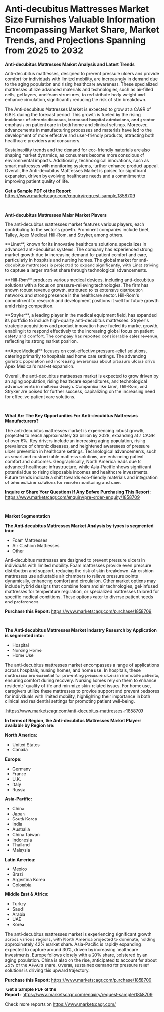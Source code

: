 <p><h1>Anti-decubitus Mattresses Market Size Furnishes Valuable Information Encompassing Market Share, Market Trends, and Projections Spanning from 2025 to 2032</h1></p><p><strong>Anti-decubitus Mattresses Market Analysis and Latest Trends</strong></p>
<p><p>Anti-decubitus mattresses, designed to prevent pressure ulcers and provide comfort for individuals with limited mobility, are increasingly in demand due to the aging population and rising healthcare awareness. These specialized mattresses utilize advanced materials and technologies, such as air-filled cells, gel layers, and foam structures, to redistribute body weight and enhance circulation, significantly reducing the risk of skin breakdown.</p><p>The Anti-decubitus Mattresses Market is expected to grow at a CAGR of 6.8% during the forecast period. This growth is fueled by the rising incidence of chronic diseases, increased hospital admissions, and greater emphasis on patient care in both home and clinical settings. Moreover, advancements in manufacturing processes and materials have led to the development of more effective and user-friendly products, attracting both healthcare providers and consumers.</p><p>Sustainability trends and the demand for eco-friendly materials are also shaping market dynamics, as consumers become more conscious of environmental impacts. Additionally, technological innovations, such as smart mattresses with monitoring systems, further enhance product appeal. Overall, the Anti-decubitus Mattresses Market is poised for significant expansion, driven by evolving healthcare needs and a commitment to improving patient quality of life.</p></p>
<p><strong>Get a Sample PDF of the Report:&nbsp;</strong> <a href="https://www.marketscagr.com/enquiry/request-sample/1858709?utm_campaign=3432&utm_medium=2&utm_source=Github&utm_content=ia&utm_term=05042025&utm_id=anti-decubitus-mattresses">https://www.marketscagr.com/enquiry/request-sample/1858709</a></p>
<p>&nbsp;</p>
<p><strong>Anti-decubitus Mattresses Major Market Players</strong></p>
<p><p>The anti-decubitus mattresses market features various players, each contributing to the sector's growth. Prominent companies include Linet, Talley, Apex Medical, Hill-Rom, and Stryker, among others.</p><p>**Linet**, known for its innovative healthcare solutions, specializes in advanced anti-decubitus systems. The company has experienced strong market growth due to increasing demand for patient comfort and care, particularly in hospitals and nursing homes. The global market for anti-decubitus mattresses is projected to expand significantly, with Linet striving to capture a larger market share through technological advancements.</p><p>**Hill-Rom** produces various medical devices, including anti-decubitus solutions with a focus on pressure-relieving technologies. The firm has shown robust revenue growth, attributed to its extensive distribution networks and strong presence in the healthcare sector. Hill-Rom's commitment to research and development positions it well for future growth amid rising competition.</p><p>**Stryker**, a leading player in the medical equipment field, has expanded its portfolio to include high-quality anti-decubitus mattresses. Stryker's strategic acquisitions and product innovation have fueled its market growth, enabling it to respond effectively to the increasing global focus on patient safety and comfort. The company has reported considerable sales revenue, reflecting its strong market position.</p><p>**Apex Medical** focuses on cost-effective pressure-relief solutions, catering primarily to hospitals and home care settings. The advancing geriatric population and increasing awareness about pressure ulcers drive Apex Medical's market expansion.</p><p>Overall, the anti-decubitus mattresses market is expected to grow driven by an aging population, rising healthcare expenditures, and technological advancements in mattress design. Companies like Linet, Hill-Rom, and Stryker are poised for further success, capitalizing on the increasing need for effective patient care solutions.</p></p>
<p>&nbsp;</p>
<p><strong>What Are The Key Opportunities For Anti-decubitus Mattresses Manufacturers?</strong></p>
<p><p>The anti-decubitus mattresses market is experiencing robust growth, projected to reach approximately $3 billion by 2028, expanding at a CAGR of over 6%. Key drivers include an increasing aging population, rising prevalence of chronic diseases, and heightened awareness of pressure ulcer prevention in healthcare settings. Technological advancements, such as smart and customizable mattress solutions, are enhancing patient comfort and outcomes. Geographically, North America leads due to advanced healthcare infrastructure, while Asia-Pacific shows significant potential due to rising disposable incomes and healthcare investments. Future trends indicate a shift towards eco-friendly materials and integration of telemedicine solutions for remote monitoring and care.</p></p>
<p><strong>Inquire or Share Your Questions If Any Before Purchasing This Report:</strong> <a href="https://www.marketscagr.com/enquiry/pre-order-enquiry/1858709?utm_campaign=3432&utm_medium=2&utm_source=Github&utm_content=ia&utm_term=05042025&utm_id=anti-decubitus-mattresses">https://www.marketscagr.com/enquiry/pre-order-enquiry/1858709</a></p>
<p>&nbsp;</p>
<p><strong>Market Segmentation</strong></p>
<p><strong>The Anti-decubitus Mattresses Market Analysis by types is segmented into:</strong></p>
<p><ul><li>Foam Mattresses</li><li>Air Cushion Mattresses</li><li>Other</li></ul></p>
<p><p>Anti-decubitus mattresses are designed to prevent pressure ulcers in individuals with limited mobility. Foam mattresses provide even pressure distribution and support, reducing the risk of skin breakdown. Air cushion mattresses use adjustable air chambers to relieve pressure points dynamically, enhancing comfort and circulation. Other market options may include hybrid designs that combine foam and air technologies, gel-infused mattresses for temperature regulation, or specialized mattresses tailored for specific medical conditions. These options cater to diverse patient needs and preferences.</p></p>
<p><strong>Purchase this Report:&nbsp;</strong><a href="https://www.marketscagr.com/purchase/1858709?utm_campaign=3432&utm_medium=2&utm_source=Github&utm_content=ia&utm_term=05042025&utm_id=anti-decubitus-mattresses">https://www.marketscagr.com/purchase/1858709</a></p>
<p>&nbsp;</p>
<p><strong>The Anti-decubitus Mattresses Market Industry Research by Application is segmented into:</strong></p>
<p><ul><li>Hospital</li><li>Nursing Home</li><li>Home Use</li></ul></p>
<p><p>The anti-decubitus mattresses market encompasses a range of applications across hospitals, nursing homes, and home use. In hospitals, these mattresses are essential for preventing pressure ulcers in immobile patients, ensuring comfort during recovery. Nursing homes rely on them to enhance residents' quality of life and minimize skin-related issues. For home use, caregivers utilize these mattresses to provide support and prevent bedsores for individuals with limited mobility, highlighting their importance in both clinical and residential settings for promoting patient well-being.</p></p>
<p><a href="https://www.marketscagr.com/anti-decubitus-mattresses-r1858709?utm_campaign=3432&utm_medium=2&utm_source=Github&utm_content=ia&utm_term=05042025&utm_id=anti-decubitus-mattresses">&nbsp;https://www.marketscagr.com/anti-decubitus-mattresses-r1858709</a></p>
<p><strong>In terms of Region, the Anti-decubitus Mattresses Market Players available by Region are:</strong></p>
<p>
    <p> <strong> North America: </strong>
        <ul>
            <li>United States</li>
            <li>Canada</li>
        </ul>
        </p> 
    <p> <strong> Europe: </strong>
        <ul>
            <li>Germany</li>
            <li>France</li>
            <li>U.K.</li>
            <li>Italy</li>
            <li>Russia</li>
        </ul>
        </p> 
    <p> <strong> Asia-Pacific: </strong>
        <ul>
            <li>China</li>
            <li>Japan</li>
            <li>South Korea</li>
            <li>India</li>
            <li>Australia</li>
            <li>China Taiwan</li>
            <li>Indonesia</li>
            <li>Thailand</li>
            <li>Malaysia</li>
        </ul>
        </p> 
    <p> <strong> Latin America: </strong>
        <ul>
            <li>Mexico</li>
            <li>Brazil</li>
            <li>Argentina Korea</li>
            <li>Colombia</li>
        </ul>
        </p> 
    <p> <strong> Middle East & Africa: </strong>
        <ul>
            <li>Turkey</li>
            <li>Saudi</li>
            <li>Arabia</li>
            <li>UAE</li>
            <li>Korea</li>
        </ul>
    </p>
    </p>
<p><p>The anti-decubitus mattresses market is experiencing significant growth across various regions, with North America projected to dominate, holding approximately 42% market share. Asia-Pacific is rapidly expanding, expected to capture around 30%, driven by increasing healthcare investments. Europe follows closely with a 20% share, bolstered by an aging population. China is also on the rise, anticipated to account for about 25% of the APAC’s share. Overall, sustained demand for pressure relief solutions is driving this upward trajectory.</p></p>
<p><strong>Purchase this Report: </strong><a href="https://www.marketscagr.com/purchase/1858709?utm_campaign=3432&utm_medium=2&utm_source=Github&utm_content=ia&utm_term=05042025&utm_id=anti-decubitus-mattresses">https://www.marketscagr.com/purchase/1858709</a></p>
<p>&nbsp;<strong>Get a Sample PDF of the Report:&nbsp;&nbsp;</strong><a href="https://www.marketscagr.com/enquiry/request-sample/1858709?utm_campaign=3432&utm_medium=2&utm_source=Github&utm_content=ia&utm_term=05042025&utm_id=anti-decubitus-mattresses">https://www.marketscagr.com/enquiry/request-sample/1858709</a></p>
<p><strong></strong></p>
<p>Check more reports on <a href="https://www.marketscagr.com/?utm_campaign=3432&utm_medium=2&utm_source=Github&utm_content=ia&utm_term=05042025&utm_id=anti-decubitus-mattresses">https://www.marketscagr.com/</a></p>